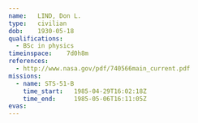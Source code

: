 ```yaml
---
name:	LIND, Don L.
type:	civilian
dob:	1930-05-18
qualifications:
  - BSc in physics
timeinspace:	7d0h8m
references:
  - http://www.nasa.gov/pdf/740566main_current.pdf
missions:
  - name: STS-51-B
    time_start:   1985-04-29T16:02:18Z
    time_end:     1985-05-06T16:11:05Z
evas:
---
```

